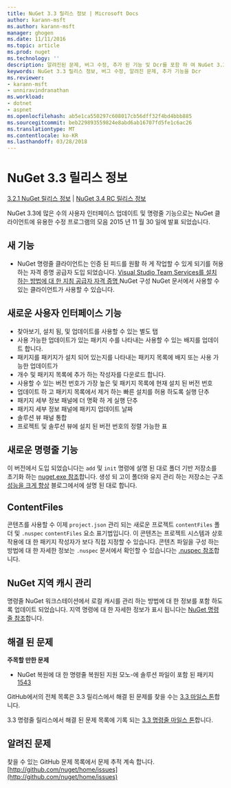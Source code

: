 ```yaml
---
title: NuGet 3.3 릴리스 정보 | Microsoft Docs
author: karann-msft
ms.author: karann-msft
manager: ghogen
ms.date: 11/11/2016
ms.topic: article
ms.prod: nuget
ms.technology: ''
description: 알려진된 문제, 버그 수정, 추가 된 기능 및 Dcr를 포함 하 여 NuGet 3.3에 대 한 릴리스 정보입니다.
keywords: NuGet 3.3 릴리스 정보, 버그 수정, 알려진 문제, 추가 기능을 Dcr
ms.reviewer:
- karann-msft
- unniravindranathan
ms.workload:
- dotnet
- aspnet
ms.openlocfilehash: ab5e1ca550297c608017cb56dff32f4bd4bbb885
ms.sourcegitcommit: beb229893559824e8abd6ab16707fd5fe1c6ac26
ms.translationtype: MT
ms.contentlocale: ko-KR
ms.lasthandoff: 03/28/2018
---
```

# <a name="nuget-33-release-notes"></a>NuGet 3.3 릴리스 정보

[3.2.1 NuGet 릴리스 정보](../release-notes/nuget-3.2.1.md) | [NuGet 3.4 RC 릴리스 정보](../release-notes/nuget-3.4-RC.md)

NuGet 3.3에 많은 수의 사용자 인터페이스 업데이트 및 명령줄 기능으로는 NuGet 클라이언트에 유용한 수정 프로그램의 모음 2015 년 11 월 30 일에 발표 되었습니다.

## <a name="new-features"></a>새 기능

* NuGet 명령줄 클라이언트는 인증 된 피드를 원활 하 게 작업할 수 있게 되기를 허용 하는 자격 증명 공급자 도입 되었습니다. [Visual Studio Team Services를 설치 하는 방법에 대 한 지침 공급자 자격 증명 ](../api/nuget-exe-credential-providers.md) NuGet 구성 NuGet 문서에서 사용할 수 있는 클라이언트가 사용할 수 있습니다.

## <a name="new-user-interface-features"></a>새로운 사용자 인터페이스 기능

* 찾아보기, 설치 됨, 및 업데이트를 사용할 수 있는 별도 탭
* 사용 가능한 업데이트가 있는 패키지 수를 나타내는 사용할 수 있는 배지를 업데이트 합니다.
* 패키지를 패키지가 설치 되어 있는지를 나타내는 패키지 목록에 배지 또는 사용 가능한 업데이트가
* 개수 및 패키지 목록에 추가 하는 작성자를 다운로드 합니다.
* 사용할 수 있는 버전 번호가 가장 높은 및 패키지 목록에 현재 설치 된 버전 번호
* 업데이트 하 고 패키지 목록에서 제거 하는 빠른 설치를 허용 하도록 실행 단추
* 패키지 세부 정보 패널에 더 명확 하 게 실행 단추
* 패키지 세부 정보 패널에 패키지 업데이트 날짜
* 솔루션 뷰 패널 통합
* 프로젝트 및 솔루션 뷰에 설치 된 버전 번호의 정렬 가능한 표

## <a name="new-command-line-features"></a>새로운 명령줄 기능

이 버전에서 도입 되었습니다는 `add` 및 `init` 명령에 설명 된 대로 폴더 기반 저장소를 초기화 하는 [nuget.exe 참조](../tools/nuget-exe-cli-reference.md)합니다. 생성 되 고이 폴더와 유지 관리 하는 저장소는 구조 [성능을 크게 향상](http://blog.nuget.org/20150922/Accelerate-Package-Source.html) 블로그에서에 설명 된 대로 합니다.

## <a name="contentfiles"></a>ContentFiles

콘텐츠를 사용할 수 이제 `project.json` 관리 되는 새로운 프로젝트 `contentFiles` 폴더 및 `.nuspec` `contentFiles` 요소 표기법입니다.  이 콘텐츠는 프로젝트 시스템과 상호 작용에 대 한 패키지 작성자가 보다 직접 지정할 수 있습니다.  콘텐츠 파일을 구성 하는 방법에 대 한 자세한 정보는 `.nuspec` 문서에서 확인할 수 있습니다는 [.nuspec 참조](../reference/nuspec.md)합니다.

## <a name="nuget-locals-cache-management"></a>NuGet 지역 캐시 관리

명령줄 NuGet 워크스테이션에서 로컬 캐시를 관리 하는 방법에 대 한 정보를 포함 하도록 업데이트 되었습니다.  지역 명령에 대 한 자세한 정보가 표시 됩니다는 [NuGet 명령줄 참조](../tools/cli-ref-locals.md)합니다.

## <a name="fixed-issues"></a>해결 된 문제

**주목할 만한 문제**

* NuGet 복원에 대 한 명령줄 복원된 지원 모노-에 솔루션 파일이 포함 된 패키지 [1543](https://github.com/NuGet/Home/issues/1543)

GitHub에서의 전체 목록은 3.3 릴리스에서 해결 된 문제를 찾을 수는 [3.3 마일스 톤](https://github.com/NuGet/Home/issues?q=is%3Aissue+milestone%3A3.3.0+is%3Aclosed)합니다.

3.3 명령줄 릴리스에서 해결 된 문제 목록에 기록 되는 [3.3 명령줄 마일스 톤](https://github.com/NuGet/Home/issues?q=is%3Aissue+is%3Aclosed+milestone%3A3.3.0-commandline)합니다.

## <a name="known-issues"></a>알려진 문제

찾을 수 있는 GitHub 문제 목록에서 문제 추적 계속 합니다. [http://github.com/nuget/home/issues](http://github.com/nuget/home/issues)